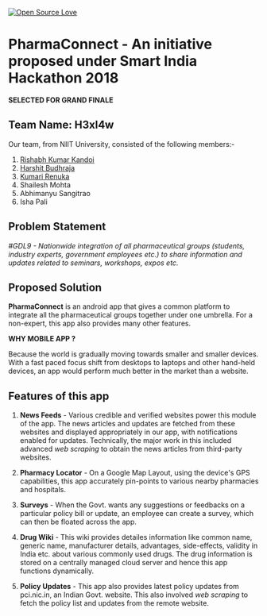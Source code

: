 [![Open Source Love](https://badges.frapsoft.com/os/v2/open-source.svg?v=102)](https://github.com/ellerbrock/open-source-badge/)<br>
# PharmaConnect - An initiative proposed under Smart India Hackathon 2018

**SELECTED FOR GRAND FINALE**

## Team Name: **H3xl4w**

Our team, from NIIT University, consisted of the following members:-

1. [Rishabh Kumar Kandoi](https://github.com/Rishabhkandoi/)
2. [Harshit Budhraja](https://github.com/harshitbudhraja/)
3. [Kumari Renuka](https://github.com/renuka24502/)
4. Shailesh Mohta
5. Abhimanyu Sangitrao
6. Isha Pali

## **Problem Statement**

*#GDL9 - Nationwide integration of all pharmaceutical groups (students, industry experts, government employees etc.) to share information and updates related to seminars, workshops, expos etc.*

## **Proposed Solution**

**PharmaConnect** is an android app that gives a common platform to integrate all the pharmaceutical groups together under one umbrella. For a non-expert, this app also provides many other features.

**WHY MOBILE APP ?**

Because the world is gradually moving towards smaller and smaller devices. With a fast paced focus shift from desktops to laptops and other hand-held devices, an app would perform much better in the market than a website.

## **Features of this app**

1. **News Feeds** - Various credible and verified websites power this module of the app. The news articles and updates are fetched from these websites and displayed appropriately in our app, with notifications enabled for updates. Technically, the major work in this included advanced *web scraping* to obtain the news articles from third-party websites.

2. **Pharmacy Locator** - On a Google Map Layout, using the device's GPS capabilities, this app accurately pin-points to various nearby pharmacies and hospitals.

3. **Surveys** - When the Govt. wants any suggestions or feedbacks on a particular policy bill or update, an employee can create a survey, which can then be floated across the app.

4. **Drug Wiki** - This wiki provides detailes information like common name, generic name, manufacturer details, advantages, side-effects, validity in India etc. about various commonly used drugs. The drug information is stored on a centrally managed cloud server and hence this app functions dynamically.

5. **Policy Updates** - This app also provides latest policy updates from pci.nic.in, an Indian Govt. website. This also involved *web scraping* to fetch the policy list and updates from the remote website.
